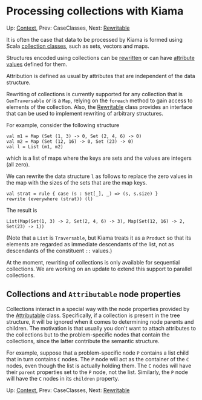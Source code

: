 # Processing collections with Kiama

Up: [Context](Context.md), Prev: CaseClasses, Next: [Rewritable](Rewritable.md)

It is often the case that data to be processed by Kiama is formed using Scala
[collection classes](http://www.scala-lang.org/docu/files/collections-api/collections.html),
such as sets, vectors and maps.

Structures encoded using collections can be [rewritten](Rewriting.md) or
can have [attribute values](Attribution.md) defined for them.

Attribution is defined as usual by attributes that are independent of
the data structure.

Rewriting of collections is currently supported for any collection
that is `GenTraversable` or is a `Map`, relying on the `foreach` method
to gain access to elements of the collection. Also, the [Rewritable](Rewritable.md)
class provides an interface that can be used to implement rewriting
of arbitrary structures.

For example, consider the following structure

```
val m1 = Map (Set (1, 3) -> 0, Set (2, 4, 6) -> 0)
val m2 = Map (Set (12, 16) -> 0, Set (23) -> 0)
val l = List (m1, m2)
```

which is a list of maps where the keys are sets and the values are
integers (all zero).

We can rewrite the data structure `l` as follows to replace the zero
values in the map with the sizes of the sets that are the map keys.

```
val strat = rule { case (s : Set[_], _) => (s, s.size) }
rewrite (everywhere (strat)) (l)
```

The result is

```
List(Map(Set(1, 3) -> 2, Set(2, 4, 6) -> 3), Map(Set(12, 16) -> 2, Set(23) -> 1))
```

(Note that a `List` is `Traversable`, but Kiama treats it as a
`Product` so that its elements are regarded as immediate descendants
of the list, not as descendants of the constituent `::` values.)

At the moment, rewriting of collections is only available for
sequential collections. We are working on an update to extend this
support to parallel collections.

## Collections and `Attributable` node properties

Collections interact in a special way with the node properties provided
by the [Attributable](Attribution#Attributable.md) class. Specifically,
if a collection is present in the tree structure, it will be ignored
when it comes to determining node parents and children. The motivation
is that usually you don't want to attach attributes to the collections
but to the problem-specific nodes that contain the collections, since
the latter contribute the semantic structure.

For example, suppose that a problem-specific node `P` contains a list child
that in turn contains `C` nodes. The `P` node will act as the container of
the `C` nodes, even though the list is actually holding them. The `C` nodes
will have their `parent` properties set to the `P` node, not the list.
Similarly, the `P` node will have the `C` nodes in its `children` property.

Up: [Context](Context.md), Prev: CaseClasses, Next: [Rewritable](Rewritable.md)
